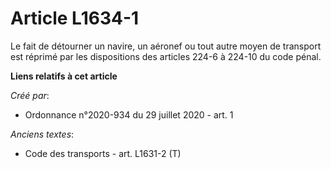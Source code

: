 # Article L1634-1

Le fait de détourner un navire, un aéronef ou tout autre moyen de transport est réprimé par les dispositions des articles
224-6 à 224-10 du code pénal.

**Liens relatifs à cet article**

_Créé par_:

  - Ordonnance n°2020-934 du 29 juillet 2020 - art. 1

_Anciens textes_:

  - Code des transports - art. L1631-2 (T)
